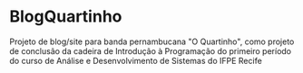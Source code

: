 # BlogQuartinho
Projeto de blog/site para banda pernambucana "O Quartinho", como projeto de conclusão da cadeira de Introdução
à Programação do primeiro período do curso de Análise e Desenvolvimento de Sistemas do IFPE Recife
